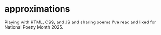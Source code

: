# approximations

Playing with HTML, CSS, and JS and sharing poems I've read and liked for National Poetry Month 2025.
